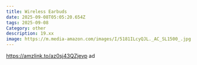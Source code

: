```yaml
---
title: Wireless Earbuds
date: 2025-09-08T05:05:20.654Z
tags: 2025-09-08
Category: other
description: 19.xx
image: https://m.media-amazon.com/images/I/5181ILcyQJL._AC_SL1500_.jpg
---
```

https://amzlink.to/az0sj43QZjevp ad